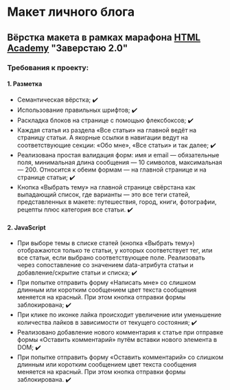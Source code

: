 # Макет личного блога
## Вёрстка макета в рамках марафона [HTML Academy](https://htmlacademy.ru) "Заверстаю 2.0"

### Требования к проекту:
#### 1. Разметка
* Семантическая вёрстка; ✔️
* Использование правильных шрифтов; ✔️
* Раскладка блоков на странице с помощью флексбоксов; ✔️
* Каждая статья из раздела «Все статьи» на главной ведёт на страницу статьи. А якорные ссылки в навигации ведут на соответствующие секции: «Обо мне», «Все статьи» и так далее; ✔️
* Реализована простая валидация форм: имя и email — обязательные поля, минимальная длина сообщения — 10 символов, максимальная — 200. Относится к обеим формам — на главной странице и на странице статьи; ✔️
* Кнопка «Выбрать тему» на главной странице свёрстана как выпадающий список, где варианты — это все теги статей, представленных в макете: путешествия, город, книги, фотографии, рецепты плюс категория все статьи. ✔️
#### 2. JavaScript
* При выборе темы в списке статей (кнопка «Выбрать тему») отображаются только те статьи, у которых соответствует тег, или все статьи, если выбрано соответствующее поле. Реализовать через сопоставление со значением data-атрибута статьи и добавление/скрытие статьи и списка; ✔️
* При попытке отправить форму «Написать мне» со слишком длинным или коротким сообщением цвет текста сообщения меняется на красный. При этом кнопка отправки формы заблокирована; ✔️
* При клике по иконке лайка происходит увеличение или уменьшение количества лайков в зависимости от текущего состояния; ✔️
* Реализовано добавление нового комментария к статье при отправке формы «Оставить комментарий» путём вставки нового элемента в DOM; ✔️
* При попытке отправить форму «Оставить комментарий» со слишком длинным или коротким сообщением цвет текста сообщения меняется на красный. При этом кнопка отправки формы заблокирована. ✔️
